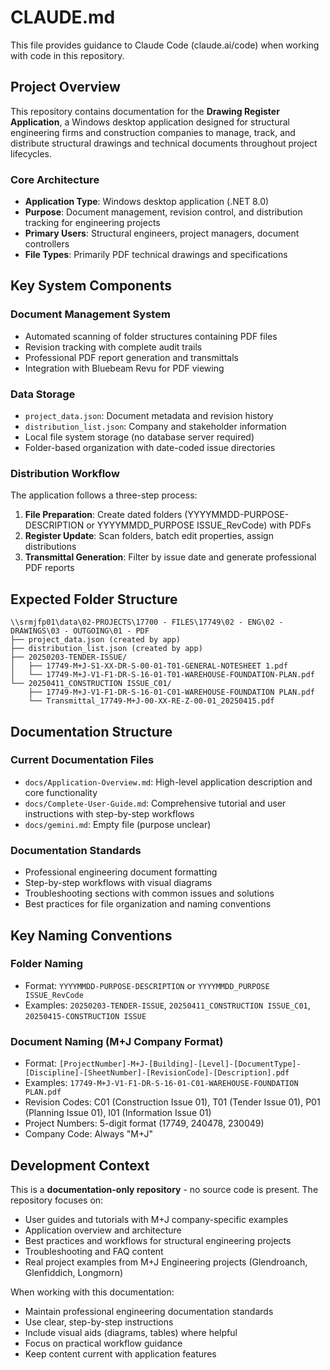 # CLAUDE.md

This file provides guidance to Claude Code (claude.ai/code) when working with code in this repository.

## Project Overview

This repository contains documentation for the **Drawing Register Application**, a Windows desktop application designed for structural engineering firms and construction companies to manage, track, and distribute structural drawings and technical documents throughout project lifecycles.

### Core Architecture
- **Application Type**: Windows desktop application (.NET 8.0)
- **Purpose**: Document management, revision control, and distribution tracking for engineering projects
- **Primary Users**: Structural engineers, project managers, document controllers
- **File Types**: Primarily PDF technical drawings and specifications

## Key System Components

### Document Management System
- Automated scanning of folder structures containing PDF files
- Revision tracking with complete audit trails
- Professional PDF report generation and transmittals
- Integration with Bluebeam Revu for PDF viewing

### Data Storage
- `project_data.json`: Document metadata and revision history
- `distribution_list.json`: Company and stakeholder information  
- Local file system storage (no database server required)
- Folder-based organization with date-coded issue directories

### Distribution Workflow
The application follows a three-step process:
1. **File Preparation**: Create dated folders (YYYYMMDD-PURPOSE-DESCRIPTION or YYYYMMDD_PURPOSE ISSUE_RevCode) with PDFs
2. **Register Update**: Scan folders, batch edit properties, assign distributions
3. **Transmittal Generation**: Filter by issue date and generate professional PDF reports

## Expected Folder Structure

```
\\srmjfp01\data\02-PROJECTS\17700 - FILES\17749\02 - ENG\02 - DRAWINGS\03 - OUTGOING\01 - PDF
├── project_data.json (created by app)
├── distribution_list.json (created by app)  
├── 20250203-TENDER-ISSUE/
│   ├── 17749-M+J-S1-XX-DR-S-00-01-T01-GENERAL-NOTESHEET 1.pdf
│   └── 17749-M+J-V1-F1-DR-S-16-01-T01-WAREHOUSE-FOUNDATION-PLAN.pdf
└── 20250411_CONSTRUCTION ISSUE_C01/
    ├── 17749-M+J-V1-F1-DR-S-16-01-C01-WAREHOUSE-FOUNDATION PLAN.pdf
    └── Transmittal_17749-M+J-00-XX-RE-Z-00-01_20250415.pdf
```

## Documentation Structure

### Current Documentation Files
- `docs/Application-Overview.md`: High-level application description and core functionality
- `docs/Complete-User-Guide.md`: Comprehensive tutorial and user instructions with step-by-step workflows
- `docs/gemini.md`: Empty file (purpose unclear)

### Documentation Standards
- Professional engineering document formatting
- Step-by-step workflows with visual diagrams
- Troubleshooting sections with common issues and solutions
- Best practices for file organization and naming conventions

## Key Naming Conventions

### Folder Naming
- Format: `YYYYMMDD-PURPOSE-DESCRIPTION` or `YYYYMMDD_PURPOSE ISSUE_RevCode`
- Examples: `20250203-TENDER-ISSUE`, `20250411_CONSTRUCTION ISSUE_C01`, `20250415-CONSTRUCTION ISSUE`

### Document Naming (M+J Company Format)
- Format: `[ProjectNumber]-M+J-[Building]-[Level]-[DocumentType]-[Discipline]-[SheetNumber]-[RevisionCode]-[Description].pdf`
- Examples: `17749-M+J-V1-F1-DR-S-16-01-C01-WAREHOUSE-FOUNDATION PLAN.pdf`
- Revision Codes: C01 (Construction Issue 01), T01 (Tender Issue 01), P01 (Planning Issue 01), I01 (Information Issue 01)
- Project Numbers: 5-digit format (17749, 240478, 230049)
- Company Code: Always "M+J"

## Development Context

This is a **documentation-only repository** - no source code is present. The repository focuses on:
- User guides and tutorials with M+J company-specific examples
- Application overview and architecture
- Best practices and workflows for structural engineering projects
- Troubleshooting and FAQ content
- Real project examples from M+J Engineering projects (Glendroanch, Glenfiddich, Longmorn)

When working with this documentation:
- Maintain professional engineering documentation standards
- Use clear, step-by-step instructions
- Include visual aids (diagrams, tables) where helpful
- Focus on practical workflow guidance
- Keep content current with application features